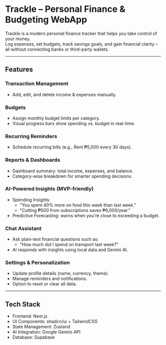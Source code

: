 # Trackle – Personal Finance & Budgeting WebApp

Trackle is a modern personal finance tracker that helps you take control of your money.  
Log expenses, set budgets, track savings goals, and gain financial clarity – all without connecting banks or third-party wallets.

---

## Features

### Transaction Management
- Add, edit, and delete income & expenses manually.

### Budgets
- Assign monthly budget limits per category.
- Visual progress bars show spending vs. budget in real-time.

### Recurring Reminders
- Schedule recurring bills (e.g., Rent ₱5,000 every 30 days).

### Reports & Dashboards
- Dashboard summary: total income, expenses, and balance.
- Category-wise breakdown for smarter spending decisions.

### AI-Powered Insights (MVP-friendly)
- Spending Insights:  
  - "You spent 40% more on food this week than last week."  
  - "Cutting ₱500 from subscriptions saves ₱6,000/year."  
- Predictive Forecasting: warns when you’re close to exceeding a budget.

### Chat Assistant
- Ask plain-text financial questions such as:  
  - "How much did I spend on transport last week?"  
- AI responds with insights using local data and Gemini AI.

### Settings & Personalization
- Update profile details (name, currency, theme).
- Manage reminders and notifications.
- Option to reset or clear all data.

---

## Tech Stack
- Frontend: Next.js
- UI Components: shadcn/ui + TailwindCSS
- State Management: Zustand
- AI Integration: Google Gemini API
- Database: Supabase
